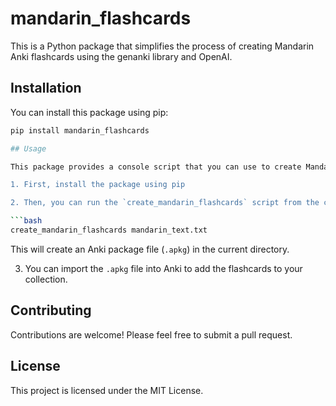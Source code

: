 # mandarin_flashcards
This is a Python package that simplifies the process of creating Mandarin Anki flashcards using the genanki library and OpenAI.

## Installation
You can install this package using pip:
```bash
pip install mandarin_flashcards

## Usage

This package provides a console script that you can use to create Mandarin Anki flashcards. Here's how to use it:

1. First, install the package using pip

2. Then, you can run the `create_mandarin_flashcards` script from the command line. You'll need to provide the path to a text file that contains the Mandarin passage from which you want to create flash cards.

```bash
create_mandarin_flashcards mandarin_text.txt
```

This will create an Anki package file (`.apkg`) in the current directory.

3. You can import the `.apkg` file into Anki to add the flashcards to your collection.

## Contributing

Contributions are welcome! Please feel free to submit a pull request.

## License

This project is licensed under the MIT License.